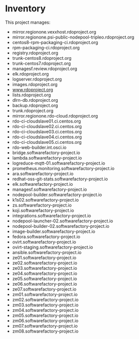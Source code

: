 # Inventory

This project manages:

* mirror.regionone.vexxhost.rdoproject.org
* mirror.regionone.psi-public-nodepool-tripleo.rdoproject.org
* centos8-rpm-packaging-ci.rdoproject.org
* rpm-packaging-ci.rdoproject.org
* registry.rdoproject.org
* trunk-centos8.rdoproject.org
* trunk-centos7.rdoproject.org
* managesf.review.rdoproject.org
* elk.rdoproject.org
* logserver.rdoproject.org
* images.rdoproject.org
* www.rdoproject.org
* lists.rdoproject.org
* dlrn-db.rdoproject.org
* backup.rdoproject.org
* trunk.rdoproject.org
* mirror.regionone.rdo-cloud.rdoproject.org
* rdo-ci-cloudslave01.ci.centos.org
* rdo-ci-cloudslave02.ci.centos.org
* rdo-ci-cloudslave03.ci.centos.org
* rdo-ci-cloudslave04.ci.centos.org
* rdo-ci-cloudslave05.ci.centos.org
* rdo-web-builder.int.osci.io
* bridge.softwarefactory-project.io
* lambda.softwarefactory-project.io
* logreduce-mqtt-01.softwarefactory-project.io
* prometheus.monitoring.softwarefactory-project.io
* ara.softwarefactory-project.io
* redhat-oss-git-stats.softwarefactory-project.io
* elk.softwarefactory-project.io
* managesf.softwarefactory-project.io
* nodepool-builder.softwarefactory-project.io
* k1s02.softwarefactory-project.io
* zs.softwarefactory-project.io
* koji.softwarefactory-project.io
* integrations.softwarefactory-project.io
* nodepool-launcher-02.softwarefactory-project.io
* nodepool-builder-02.softwarefactory-project.io
* image-builder.softwarefactory-project.io
* fedora.softwarefactory-project.io
* ovirt.softwarefactory-project.io
* ovirt-staging.softwarefactory-project.io
* ansible.softwarefactory-project.io
* ze01.softwarefactory-project.io
* ze02.softwarefactory-project.io
* ze03.softwarefactory-project.io
* ze04.softwarefactory-project.io
* ze05.softwarefactory-project.io
* ze06.softwarefactory-project.io
* ze07.softwarefactory-project.io
* zm01.softwarefactory-project.io
* zm02.softwarefactory-project.io
* zm03.softwarefactory-project.io
* zm04.softwarefactory-project.io
* zm05.softwarefactory-project.io
* zm06.softwarefactory-project.io
* zm07.softwarefactory-project.io
* zm08.softwarefactory-project.io


